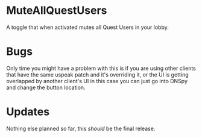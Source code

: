 # MuteAllQuestUsers

A toggle that when activated mutes all Quest Users in your lobby.

# Bugs

Only time you might have a problem with this is if you are using other clients that have the same uspeak patch and it's overriding it, or the UI is getting overlapped by another client's UI in this case you can just go into DNSpy and change the button location.

# Updates

Nothing else planned so far, this *should* be the final release. 
